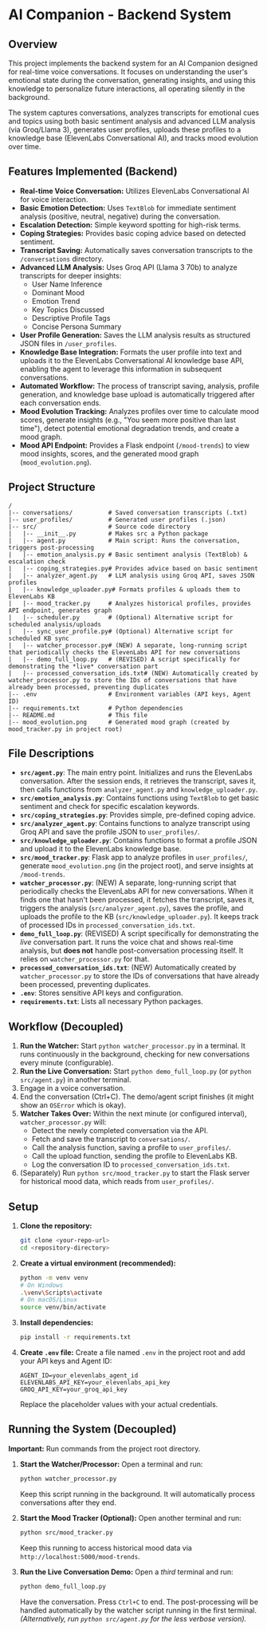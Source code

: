 # AI Companion - Backend System

## Overview

This project implements the backend system for an AI Companion designed for real-time voice conversations. It focuses on understanding the user's emotional state during the conversation, generating insights, and using this knowledge to personalize future interactions, all operating silently in the background.

The system captures conversations, analyzes transcripts for emotional cues and topics using both basic sentiment analysis and advanced LLM analysis (via Groq/Llama 3), generates user profiles, uploads these profiles to a knowledge base (ElevenLabs Conversational AI), and tracks mood evolution over time.

## Features Implemented (Backend)

*   **Real-time Voice Conversation:** Utilizes ElevenLabs Conversational AI for voice interaction.
*   **Basic Emotion Detection:** Uses `TextBlob` for immediate sentiment analysis (positive, neutral, negative) during the conversation.
*   **Escalation Detection:** Simple keyword spotting for high-risk terms.
*   **Coping Strategies:** Provides basic coping advice based on detected sentiment.
*   **Transcript Saving:** Automatically saves conversation transcripts to the `/conversations` directory.
*   **Advanced LLM Analysis:** Uses Groq API (Llama 3 70b) to analyze transcripts for deeper insights:
    *   User Name Inference
    *   Dominant Mood
    *   Emotion Trend
    *   Key Topics Discussed
    *   Descriptive Profile Tags
    *   Concise Persona Summary
*   **User Profile Generation:** Saves the LLM analysis results as structured JSON files in `/user_profiles`.
*   **Knowledge Base Integration:** Formats the user profile into text and uploads it to the ElevenLabs Conversational AI knowledge base API, enabling the agent to leverage this information in subsequent conversations.
*   **Automated Workflow:** The process of transcript saving, analysis, profile generation, and knowledge base upload is automatically triggered after each conversation ends.
*   **Mood Evolution Tracking:** Analyzes profiles over time to calculate mood scores, generate insights (e.g., "You seem more positive than last time"), detect potential emotional degradation trends, and create a mood graph.
*   **Mood API Endpoint:** Provides a Flask endpoint (`/mood-trends`) to view mood insights, scores, and the generated mood graph (`mood_evolution.png`).

## Project Structure

```
/
|-- conversations/          # Saved conversation transcripts (.txt)
|-- user_profiles/          # Generated user profiles (.json)
|-- src/                    # Source code directory
|   |-- __init__.py         # Makes src a Python package
|   |-- agent.py            # Main script: Runs the conversation, triggers post-processing
|   |-- emotion_analysis.py # Basic sentiment analysis (TextBlob) & escalation check
|   |-- coping_strategies.py# Provides advice based on basic sentiment
|   |-- analyzer_agent.py   # LLM analysis using Groq API, saves JSON profiles
|   |-- knowledge_uploader.py# Formats profiles & uploads them to ElevenLabs KB
|   |-- mood_tracker.py     # Analyzes historical profiles, provides API endpoint, generates graph
|   |-- scheduler.py        # (Optional) Alternative script for scheduled analysis/uploads
|   |-- sync_user_profile.py# (Optional) Alternative script for scheduled KB sync
|   |-- watcher_processor.py# (NEW) A separate, long-running script that periodically checks the ElevenLabs API for new conversations
|   |-- demo_full_loop.py   # (REVISED) A script specifically for demonstrating the *live* conversation part
|   |-- processed_conversation_ids.txt# (NEW) Automatically created by watcher_processor.py to store the IDs of conversations that have already been processed, preventing duplicates
|-- .env                    # Environment variables (API keys, Agent ID)
|-- requirements.txt        # Python dependencies
|-- README.md               # This file
|-- mood_evolution.png      # Generated mood graph (created by mood_tracker.py in project root)
```

## File Descriptions

*   **`src/agent.py`**: The main entry point. Initializes and runs the ElevenLabs conversation. After the session ends, it retrieves the transcript, saves it, then calls functions from `analyzer_agent.py` and `knowledge_uploader.py`.
*   **`src/emotion_analysis.py`**: Contains functions using `TextBlob` to get basic sentiment and check for specific escalation keywords.
*   **`src/coping_strategies.py`**: Provides simple, pre-defined coping advice.
*   **`src/analyzer_agent.py`**: Contains functions to analyze transcript using Groq API and save the profile JSON to `user_profiles/`.
*   **`src/knowledge_uploader.py`**: Contains functions to format a profile JSON and upload it to the ElevenLabs knowledge base.
*   **`src/mood_tracker.py`**: Flask app to analyze profiles in `user_profiles/`, generate `mood_evolution.png` (in the project root), and serve insights at `/mood-trends`.
*   **`watcher_processor.py`**: (NEW) A separate, long-running script that periodically checks the ElevenLabs API for new conversations. When it finds one that hasn't been processed, it fetches the transcript, saves it, triggers the analysis (`src/analyzer_agent.py`), saves the profile, and uploads the profile to the KB (`src/knowledge_uploader.py`). It keeps track of processed IDs in `processed_conversation_ids.txt`.
*   **`demo_full_loop.py`**: (REVISED) A script specifically for demonstrating the *live* conversation part. It runs the voice chat and shows real-time analysis, but **does not** handle post-conversation processing itself. It relies on `watcher_processor.py` for that.
*   **`processed_conversation_ids.txt`**: (NEW) Automatically created by `watcher_processor.py` to store the IDs of conversations that have already been processed, preventing duplicates.
*   **`.env`**: Stores sensitive API keys and configuration.
*   **`requirements.txt`**: Lists all necessary Python packages.

## Workflow (Decoupled)

1.  **Run the Watcher:** Start `python watcher_processor.py` in a terminal. It runs continuously in the background, checking for new conversations every minute (configurable).
2.  **Run the Live Conversation:** Start `python demo_full_loop.py` (or `python src/agent.py`) in another terminal.
3.  Engage in a voice conversation.
4.  End the conversation (Ctrl+C). The demo/agent script finishes (it might show an `OSError` which is okay).
5.  **Watcher Takes Over:** Within the next minute (or configured interval), `watcher_processor.py` will:
    *   Detect the newly completed conversation via the API.
    *   Fetch and save the transcript to `conversations/`.
    *   Call the analysis function, saving a profile to `user_profiles/`.
    *   Call the upload function, sending the profile to ElevenLabs KB.
    *   Log the conversation ID to `processed_conversation_ids.txt`.
6.  (Separately) Run `python src/mood_tracker.py` to start the Flask server for historical mood data, which reads from `user_profiles/`.

## Setup

1.  **Clone the repository:**
    ```bash
    git clone <your-repo-url>
    cd <repository-directory>
    ```
2.  **Create a virtual environment (recommended):**
    ```bash
    python -m venv venv
    # On Windows
    .\venv\Scripts\activate
    # On macOS/Linux
    source venv/bin/activate
    ```
3.  **Install dependencies:**
    ```bash
    pip install -r requirements.txt
    ```
4.  **Create `.env` file:** Create a file named `.env` in the project root and add your API keys and Agent ID:
    ```dotenv
    AGENT_ID=your_elevenlabs_agent_id
    ELEVENLABS_API_KEY=your_elevenlabs_api_key
    GROQ_API_KEY=your_groq_api_key
    ```
    Replace the placeholder values with your actual credentials.

## Running the System (Decoupled)

**Important:** Run commands from the project root directory.

1.  **Start the Watcher/Processor:**
    Open a terminal and run:
    ```bash
    python watcher_processor.py
    ```
    Keep this script running in the background. It will automatically process conversations after they end.

2.  **Start the Mood Tracker (Optional):**
    Open another terminal and run:
    ```bash
    python src/mood_tracker.py
    ```
    Keep this running to access historical mood data via `http://localhost:5000/mood-trends`.

3.  **Run the Live Conversation Demo:**
    Open a *third* terminal and run:
    ```bash
    python demo_full_loop.py
    ```
    Have the conversation. Press `Ctrl+C` to end. The post-processing will be handled automatically by the watcher script running in the first terminal.
    *(Alternatively, run `python src/agent.py` for the less verbose version).* 